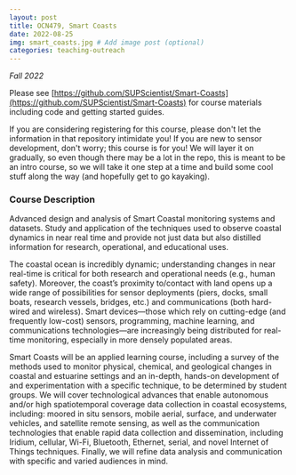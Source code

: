 ```yaml
---
layout: post
title: OCN479, Smart Coasts
date: 2022-08-25
img: smart_coasts.jpg # Add image post (optional)
categories: teaching-outreach
---
```


*Fall 2022*

Please see [https://github.com/SUPScientist/Smart-Coasts](https://github.com/SUPScientist/Smart-Coasts) for course materials including code and getting started guides.

If you are considering registering for this course, please don't let the information in that repository intimidate you! If you are new to sensor development, don't worry; this course is for you! We will layer it on gradually, so even though there may be a lot in the repo, this is meant to be an intro course, so we will take it one step at a time and build some cool stuff along the way (and hopefully get to go kayaking).

### Course Description
Advanced design and analysis of Smart Coastal monitoring systems and datasets. Study and application of the techniques used to observe coastal dynamics in near real time and provide not just data but also distilled information for research, operational, and educational uses.

The coastal ocean is incredibly dynamic; understanding changes in near real-time is critical for both research and operational needs (e.g., human safety). Moreover, the coast’s proximity to/contact with land opens up a wide range of possibilities for sensor deployments (piers, docks, small boats, research vessels, bridges, etc.) and communications (both hard-wired and wireless). Smart devices—those which rely on cutting-edge (and frequently low-cost) sensors, programming, machine learning, and communications technologies—are increasingly being distributed for real-time monitoring, especially in more densely populated areas. 

Smart Coasts will be an applied learning course, including a survey of the methods used to monitor physical, chemical, and geological changes in coastal and estuarine settings and an in-depth, hands-on development of and experimentation with a specific technique, to be determined by student groups. We will cover technological advances that enable autonomous and/or high spatiotemporal coverage data collection in coastal ecosystems, including: moored in situ sensors, mobile aerial, surface, and underwater vehicles, and satellite remote sensing, as well as the communication technologies that enable rapid data collection and dissemination, including Iridium, cellular, Wi-Fi, Bluetooth, Ethernet, serial, and novel Internet of Things techniques. Finally, we will refine data analysis and communication with specific and varied audiences in mind. 